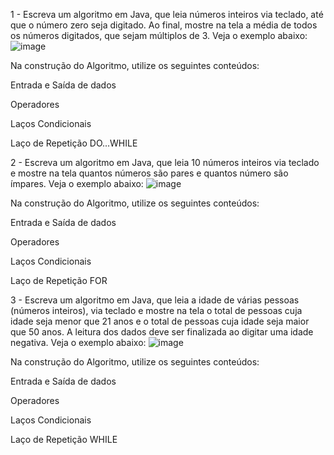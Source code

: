 1 - Escreva um algoritmo em Java, que leia números inteiros via teclado, até que o número zero seja digitado. Ao final, mostre na tela a média de todos os números digitados, que sejam múltiplos de 3. Veja o exemplo abaixo:
![image](https://github.com/user-attachments/assets/6574e561-f240-4979-95c1-fd19b6b4799f)

Na construção do Algoritmo, utilize os seguintes conteúdos:

Entrada e Saída de dados

Operadores

Laços Condicionais

Laço de Repetição DO...WHILE




2 - Escreva um algoritmo em Java, que leia 10 números inteiros via teclado e mostre na tela quantos números são pares e quantos número são ímpares. Veja o exemplo abaixo:
![image](https://github.com/user-attachments/assets/beb8da97-6670-43ab-b3c0-4217c428c944)

Na construção do Algoritmo, utilize os seguintes conteúdos:

Entrada e Saída de dados

Operadores

Laços Condicionais

Laço de Repetição FOR



3 - Escreva um algoritmo em Java, que leia a idade de várias pessoas (números inteiros), via teclado e mostre na tela o total de pessoas cuja idade seja menor que 21 anos e o total de pessoas cuja idade seja maior que 50 anos. A leitura dos dados deve ser finalizada ao digitar uma idade negativa. Veja o exemplo abaixo:
![image](https://github.com/user-attachments/assets/53b020f1-64ef-4158-8eb6-142f57e55082)

Na construção do Algoritmo, utilize os seguintes conteúdos:

Entrada e Saída de dados

Operadores

Laços Condicionais

Laço de Repetição WHILE


